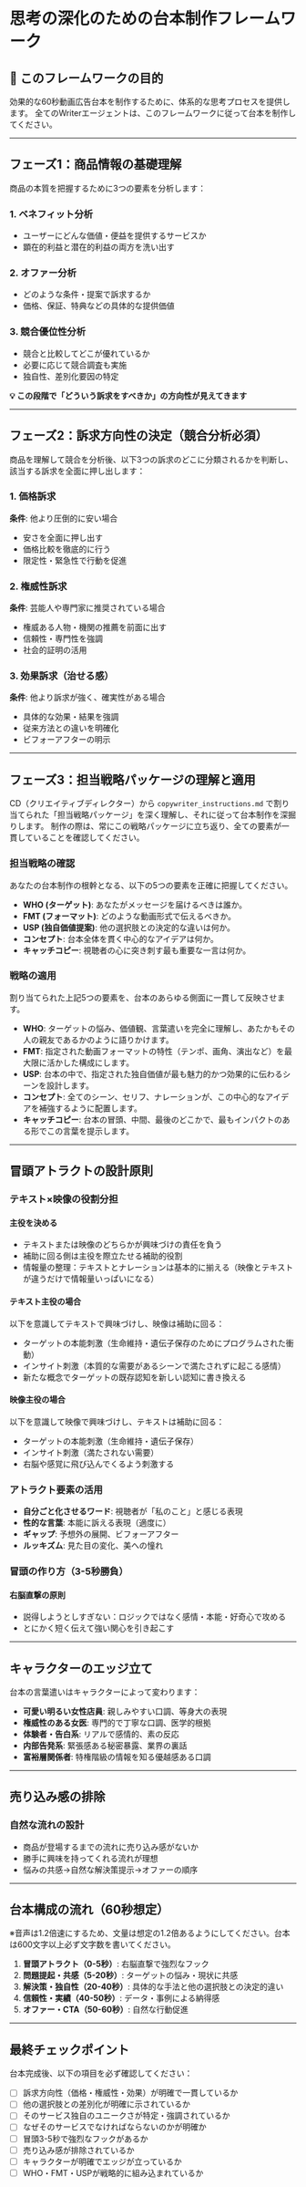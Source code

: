 # 思考の深化のための台本制作フレームワーク

## 🎯 このフレームワークの目的
効果的な60秒動画広告台本を制作するために、体系的な思考プロセスを提供します。
全てのWriterエージェントは、このフレームワークに従って台本を制作してください。

---

## フェーズ1：商品情報の基礎理解

商品の本質を把握するために3つの要素を分析します：

### 1. ベネフィット分析
- ユーザーにどんな価値・便益を提供するサービスか
- 顕在的利益と潜在的利益の両方を洗い出す

### 2. オファー分析
- どのような条件・提案で訴求するか
- 価格、保証、特典などの具体的な提供価値

### 3. 競合優位性分析
- 競合と比較してどこが優れているか
- 必要に応じて競合調査も実施
- 独自性、差別化要因の特定

**💡 この段階で「どういう訴求をすべきか」の方向性が見えてきます**

---

## フェーズ2：訴求方向性の決定（競合分析必須）

商品を理解して競合を分析後、以下3つの訴求のどこに分類されるかを判断し、該当する訴求を全面に押し出します：

### 1. 価格訴求
**条件**: 他より圧倒的に安い場合
- 安さを全面に押し出す
- 価格比較を徹底的に行う
- 限定性・緊急性で行動を促進

### 2. 権威性訴求
**条件**: 芸能人や専門家に推奨されている場合
- 権威ある人物・機関の推薦を前面に出す
- 信頼性・専門性を強調
- 社会的証明の活用

### 3. 効果訴求（治せる感）
**条件**: 他より訴求が強く、確実性がある場合
- 具体的な効果・結果を強調
- 従来方法との違いを明確化
- ビフォーアフターの明示

---

## フェーズ3：担当戦略パッケージの理解と適用

CD（クリエイティブディレクター）から `copywriter_instructions.md` で割り当てられた「担当戦略パッケージ」を深く理解し、それに従って台本制作を深掘りします。
制作の際は、常にこの戦略パッケージに立ち返り、全ての要素が一貫していることを確認してください。

### 担当戦略の確認
あなたの台本制作の根幹となる、以下の5つの要素を正確に把握してください。

- **WHO (ターゲット)**: あなたがメッセージを届けるべきは誰か。
- **FMT (フォーマット)**: どのような動画形式で伝えるべきか。
- **USP (独自価値提案)**: 他の選択肢との決定的な違いは何か。
- **コンセプト**: 台本全体を貫く中心的なアイデアは何か。
- **キャッチコピー**: 視聴者の心に突き刺す最も重要な一言は何か。

### 戦略の適用
割り当てられた上記5つの要素を、台本のあらゆる側面に一貫して反映させます。

- **WHO**: ターゲットの悩み、価値観、言葉遣いを完全に理解し、あたかもその人の親友であるかのように語りかけます。
- **FMT**: 指定された動画フォーマットの特性（テンポ、画角、演出など）を最大限に活かした構成にします。
- **USP**: 台本の中で、指定された独自価値が最も魅力的かつ効果的に伝わるシーンを設計します。
- **コンセプト**: 全てのシーン、セリフ、ナレーションが、この中心的なアイデアを補強するように配置します。
- **キャッチコピー**: 台本の冒頭、中間、最後のどこかで、最もインパクトのある形でこの言葉を提示します。

---

## 冒頭アトラクトの設計原則

### テキスト×映像の役割分担

#### 主役を決める
- テキストまたは映像のどちらかが興味づけの責任を負う
- 補助に回る側は主役を際立たせる補助的役割
- 情報量の整理：テキストとナレーションは基本的に揃える（映像とテキストが違うだけで情報量いっぱいになる）

#### テキスト主役の場合
以下を意識してテキストで興味づけし、映像は補助に回る：
- ターゲットの本能刺激（生命維持・遺伝子保存のためにプログラムされた衝動）
- インサイト刺激（本質的な需要があるシーンで満たされずに起こる感情）
- 新たな概念でターゲットの既存認知を新しい認知に書き換える

#### 映像主役の場合
以下を意識して映像で興味づけし、テキストは補助に回る：
- ターゲットの本能刺激（生命維持・遺伝子保存）
- インサイト刺激（満たされない需要）
- 右脳や感覚に飛び込んでくるよう刺激する

### アトラクト要素の活用
- **自分ごと化させるワード**: 視聴者が「私のこと」と感じる表現
- **性的な言葉**: 本能に訴える表現（適度に）
- **ギャップ**: 予想外の展開、ビフォーアフター
- **ルッキズム**: 見た目の変化、美への憧れ

### 冒頭の作り方（3-5秒勝負）
#### 右脳直撃の原則
- 説得しようとしすぎない：ロジックではなく感情・本能・好奇心で攻める
- とにかく短く伝えて強い関心を引き起こす

---

## キャラクターのエッジ立て

台本の言葉遣いはキャラクターによって変わります：

- **可愛い明るい女性店員**: 親しみやすい口調、等身大の表現
- **権威性のある女医**: 専門的で丁寧な口調、医学的根拠
- **体験者・告白系**: リアルで感情的、素の反応
- **内部告発系**: 緊張感ある秘密暴露、業界の裏話
- **富裕層関係者**: 特権階級の情報を知る優越感ある口調

---

## 売り込み感の排除

### 自然な流れの設計
- 商品が登場するまでの流れに売り込み感がないか
- 勝手に興味を持ってくれる流れが理想
- 悩みの共感→自然な解決策提示→オファーの順序

---

## 台本構成の流れ（60秒想定）

※音声は1.2倍速にするため、文量は想定の1.2倍あるようにしてください。台本は600文字以上必ず文字数を書いてください。

1. **冒頭アトラクト（0-5秒）**: 右脳直撃で強烈なフック
2. **問題提起・共感（5-20秒）**: ターゲットの悩み・現状に共感
3. **解決策・独自性（20-40秒）**: 具体的な手法と他の選択肢との決定的違い
4. **信頼性・実績（40-50秒）**: データ・事例による納得感
5. **オファー・CTA（50-60秒）**: 自然な行動促進

---

## 最終チェックポイント

台本完成後、以下の項目を必ず確認してください：

- [ ] 訴求方向性（価格・権威性・効果）が明確で一貫しているか
- [ ] 他の選択肢との差別化が明確に示されているか
- [ ] そのサービス独自のユニークさが特定・強調されているか
- [ ] なぜそのサービスでなければならないのかが明確か
- [ ] 冒頭3-5秒で強烈なフックがあるか
- [ ] 売り込み感が排除されているか
- [ ] キャラクターが明確でエッジが立っているか
- [ ] WHO・FMT・USPが戦略的に組み込まれているか